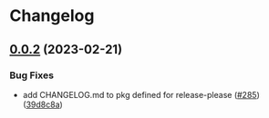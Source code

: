 # Changelog

## [0.0.2](https://github.com/GoogleCloudPlatform/pubsec-declarative-toolkit/compare/solutions/hierarchy/client-experimentation-v0.0.1...solutions/hierarchy/client-experimentation/0.0.2) (2023-02-21)


### Bug Fixes

* add CHANGELOG.md to pkg defined for release-please ([#285](https://github.com/GoogleCloudPlatform/pubsec-declarative-toolkit/issues/285)) ([39d8c8a](https://github.com/GoogleCloudPlatform/pubsec-declarative-toolkit/commit/39d8c8a5c41a0c500385ec432039260672296daf))
